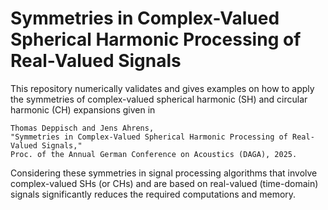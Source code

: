 # Symmetries in Complex-Valued Spherical Harmonic Processing of Real-Valued Signals
This repository numerically validates and gives examples on how to apply the symmetries of complex-valued spherical harmonic (SH) and circular harmonic (CH) expansions given in

```
Thomas Deppisch and Jens Ahrens, 
"Symmetries in Complex-Valued Spherical Harmonic Processing of Real-Valued Signals," 
Proc. of the Annual German Conference on Acoustics (DAGA), 2025.
```

Considering these symmetries in signal processing algorithms that involve complex-valued SHs (or CHs) and are based on real-valued (time-domain) signals significantly reduces the required computations and memory.